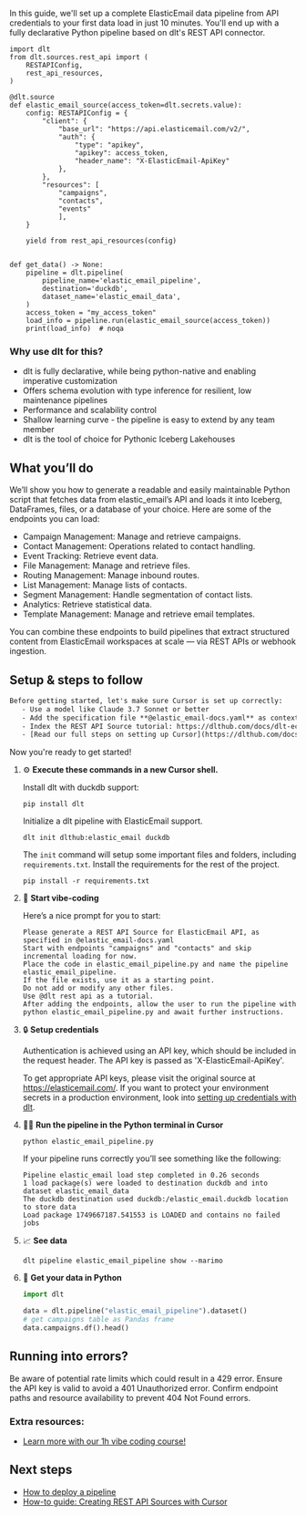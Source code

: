In this guide, we'll set up a complete ElasticEmail data pipeline from API credentials to your first data load in just 10 minutes. You'll end up with a fully declarative Python pipeline based on dlt's REST API connector.

```python-outcome
import dlt
from dlt.sources.rest_api import (
    RESTAPIConfig,
    rest_api_resources,
)

@dlt.source
def elastic_email_source(access_token=dlt.secrets.value):
    config: RESTAPIConfig = {
        "client": {
            "base_url": "https://api.elasticemail.com/v2/",
            "auth": {
                "type": "apikey",
                "apikey": access_token,
                "header_name": "X-ElasticEmail-ApiKey"
            },
        },
        "resources": [
            "campaigns",
            "contacts",
            "events"
            ],
    }

    yield from rest_api_resources(config)


def get_data() -> None:
    pipeline = dlt.pipeline(
        pipeline_name='elastic_email_pipeline',
        destination='duckdb',
        dataset_name='elastic_email_data', 
    )
    access_token = "my_access_token"
    load_info = pipeline.run(elastic_email_source(access_token))
    print(load_info)  # noqa
```

### Why use dlt for this?

- dlt is fully declarative, while being python-native and enabling imperative customization
- Offers schema evolution with type inference for resilient, low maintenance pipelines
- Performance and scalability control
- Shallow learning curve - the pipeline is easy to extend by any team member
- dlt is the tool of choice for Pythonic Iceberg Lakehouses

## What you’ll do

We’ll show you how to generate a readable and easily maintainable Python script that fetches data from elastic_email’s API and loads it into Iceberg, DataFrames, files, or a database of your choice. Here are some of the endpoints you can load:

- Campaign Management: Manage and retrieve campaigns.
- Contact Management: Operations related to contact handling.
- Event Tracking: Retrieve event data.
- File Management: Manage and retrieve files.
- Routing Management: Manage inbound routes.
- List Management: Manage lists of contacts.
- Segment Management: Handle segmentation of contact lists.
- Analytics: Retrieve statistical data.
- Template Management: Manage and retrieve email templates.

You can combine these endpoints to build pipelines that extract structured content from ElasticEmail workspaces at scale — via REST APIs or webhook ingestion.

## Setup & steps to follow

```default
Before getting started, let's make sure Cursor is set up correctly:
   - Use a model like Claude 3.7 Sonnet or better
   - Add the specification file **@elastic_email-docs.yaml** as context
   - Index the REST API Source tutorial: https://dlthub.com/docs/dlt-ecosystem/verified-sources/rest_api/ and add it to context as **@dlt rest api**
   - [Read our full steps on setting up Cursor](https://dlthub.com/docs/dlt-ecosystem/llm-tooling/cursor-restapi#23-configuring-cursor-with-documentation)
```

Now you're ready to get started! 

1. ⚙️ **Execute these commands in a new Cursor shell.**
    
    Install dlt with duckdb support:
    ```shell
    pip install dlt
    ```

    Initialize a dlt pipeline with ElasticEmail support.
    ```shell
    dlt init dlthub:elastic_email duckdb
    ```

    The `init` command will setup some important files and folders, including `requirements.txt`. Install the requirements for the rest of the project.
    ```shell
    pip install -r requirements.txt
    ```
    
2. 🤠 **Start vibe-coding**
    
    Here’s a nice prompt for you to start: 
    
    ```prompt
    Please generate a REST API Source for ElasticEmail API, as specified in @elastic_email-docs.yaml 
    Start with endpoints "campaigns" and "contacts" and skip incremental loading for now. 
    Place the code in elastic_email_pipeline.py and name the pipeline elastic_email_pipeline. 
    If the file exists, use it as a starting point. 
    Do not add or modify any other files. 
    Use @dlt rest api as a tutorial. 
    After adding the endpoints, allow the user to run the pipeline with python elastic_email_pipeline.py and await further instructions.
    ```

    
3. 🔒 **Setup credentials** 
    
    Authentication is achieved using an API key, which should be included in the request header. The API key is passed as 'X-ElasticEmail-ApiKey'.
    
    To get appropriate API keys, please visit the original source at https://elasticemail.com/.
    If you want to protect your environment secrets in a production environment, look into [setting up credentials with dlt](https://dlthub.com/docs/walkthroughs/add_credentials).
    
4. 🏃‍♀️ **Run the pipeline in the Python terminal in Cursor**
    
    ```shell
    python elastic_email_pipeline.py
    ```
    
    If your pipeline runs correctly you’ll see something like the following:
    
    ```shell
    Pipeline elastic_email load step completed in 0.26 seconds
    1 load package(s) were loaded to destination duckdb and into dataset elastic_email_data
    The duckdb destination used duckdb:/elastic_email.duckdb location to store data
    Load package 1749667187.541553 is LOADED and contains no failed jobs
    ```
    
5. 📈 **See data**
    
    ```shell
    dlt pipeline elastic_email_pipeline show --marimo
    ```
    
6. 🐍 **Get your data in Python**
    
    ```python
    import dlt

   data = dlt.pipeline("elastic_email_pipeline").dataset()
   # get campaigns table as Pandas frame
   data.campaigns.df().head()
    ```

## Running into errors?

Be aware of potential rate limits which could result in a 429 error. Ensure the API key is valid to avoid a 401 Unauthorized error. Confirm endpoint paths and resource availability to prevent 404 Not Found errors.

### Extra resources:

- [Learn more with our 1h vibe coding course!](https://www.youtube.com/watch?v=GGid70rnJuM)

## Next steps

- [How to deploy a pipeline](https://dlthub.com/docs/walkthroughs/deploy-a-pipeline)
- [How-to guide: Creating REST API Sources with Cursor](https://dlthub.com/docs/dlt-ecosystem/llm-tooling/cursor-restapi)